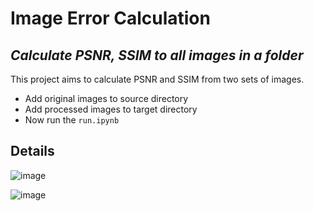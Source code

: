 # Image Error Calculation
## _Calculate PSNR, SSIM to all images in a folder_

This project aims to calculate PSNR and SSIM from two sets of images. 

- Add original images to source directory
- Add processed images to target directory
- Now run the `run.ipynb`

## Details

![image](https://user-images.githubusercontent.com/46846338/167256833-a04668b5-2f2e-4e24-bbcd-48d925589545.png)

![image](https://user-images.githubusercontent.com/46846338/167256845-239ef402-7e6b-4b9f-bf6a-1ba4edfb5ba8.png)
